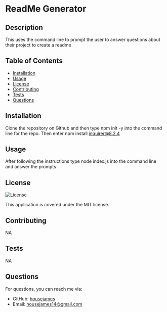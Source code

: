 # ReadMe Generator
  
  ## Description
  This uses the command line to prompt the user to answer questions about their project to create a readme
  
  ## Table of Contents
  - [Installation](#installation)
  - [Usage](#usage)
  - [License](#license)
  - [Contributing](#contributing)
  - [Tests](#tests)
  - [Questions](#questions)
  
  ## Installation
  Clone the repository on Github and then type npm init -y into the command line for the repo. Then enter npm install inquirer@8.2.4
  
  ## Usage
  After following the instructions type node index.js into the command line and answer the prompts
  
  ## License
  [![License](https://img.shields.io/badge/License-MIT-blue.svg)](https://opensource.org/licenses/MIT)
    
  This application is covered under the MIT license.
  
  ## Contributing
  NA
  
  ## Tests
  NA
  
  ## Questions
  For questions, you can reach me via:
  - GitHub: [housejames](https://github.com/housejames)
  - Email: housejames14@gmail.com
  